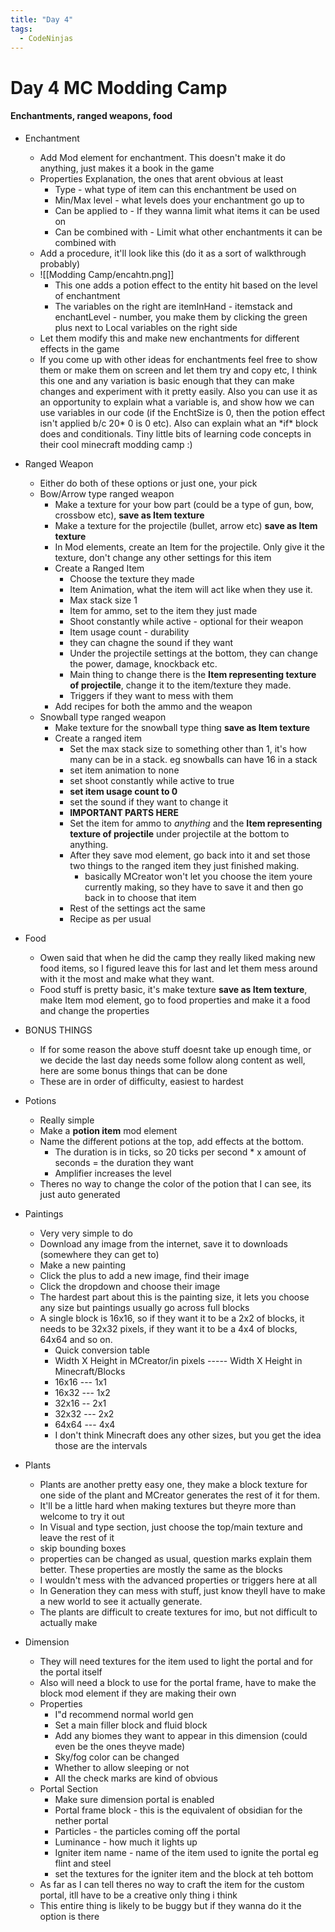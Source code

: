 ```yaml
---
title: "Day 4"
tags:
  - CodeNinjas
---
```


# Day 4 MC Modding Camp

#### Enchantments, ranged weapons, food

- Enchantment
  - Add Mod element for enchantment. This doesn't make it do anything, just makes it a book in the game
  - Properties Explanation, the ones that arent obvious at least
    - Type - what type of item can this enchantment be used on
    - Min/Max level - what levels does your enchantment go up to
    - Can be applied to - If they wanna limit what items it can be used on
    - Can be combined with - Limit what other enchantments it can be combined with
  - Add a procedure, it'll look like this (do it as a sort of walkthrough probably)
  - ![[Modding Camp/encahtn.png]]
    - This one adds a potion effect to the entity hit based on the level of enchantment
    - The variables on the right are itemInHand - itemstack and enchantLevel - number, you make them by clicking the green plus next to Local variables on the right side
  - Let them modify this and make new enchantments for different effects in the game
  - If you come up with other ideas for enchantments feel free to show them or make them on screen and let them try and copy etc, I think this one and any variation is basic enough that they can make changes and experiment with it pretty easily. Also you can use it as an opportunity to explain what a variable is, and show how we can use variables in our code (if the EnchtSize is 0, then the potion effect isn't applied b/c 20* 0 is 0 etc). Also can explain what an *if\* block does and conditionals. Tiny little bits of learning code concepts in their cool minecraft modding camp :)
- Ranged Weapon
  - Either do both of these options or just one, your pick
  - Bow/Arrow type ranged weapon
    - Make a texture for your bow part (could be a type of gun, bow, crossbow etc), **save as Item texture**
    - Make a texture for the projectile (bullet, arrow etc) **save as Item texture**
    - In Mod elements, create an Item for the projectile. Only give it the texture, don't change any other settings for this item
    - Create a Ranged Item
      - Choose the texture they made
      - Item Animation, what the item will act like when they use it.
      - Max stack size 1
      - Item for ammo, set to the item they just made
      - Shoot constantly while active - optional for their weapon
      - Item usage count - durability
      - they can chagne the sound if they want
      - Under the projectile settings at the bottom, they can change the power, damage, knockback etc.
      - Main thing to change there is the **Item representing texture of projectile**, change it to the item/texture they made.
      - Triggers if they want to mess with them
    - Add recipes for both the ammo and the weapon
  - Snowball type ranged weapon
    - Make texture for the snowball type thing **save as Item texture**
    - Create a ranged item
      - Set the max stack size to something other than 1, it's how many can be in a stack. eg snowballs can have 16 in a stack
      - set item animation to none
      - set shoot constantly while active to true
      - **set item usage count to 0**
      - set the sound if they want to change it
      - **IMPORTANT PARTS HERE**
      - Set the item for ammo to _anything_ and the **Item representing texture of projectile** under projectile at the bottom to anything.
      - After they save mod element, go back into it and set those two things to the ranged item they just finished making.
        - basically MCreator won't let you choose the item youre currently making, so they have to save it and then go back in to choose that item
      - Rest of the settings act the same
      - Recipe as per usual
- Food

  - Owen said that when he did the camp they really liked making new food items, so I figured leave this for last and let them mess around with it the most and make what they want.
  - Food stuff is pretty basic, it's make texture **save as Item texture**, make Item mod element, go to food properties and make it a food and change the properties

- BONUS THINGS
  - If for some reason the above stuff doesnt take up enough time, or we decide the last day needs some follow along content as well, here are some bonus things that can be done
  - These are in order of difficulty, easiest to hardest
- Potions
  - Really simple
  - Make a **potion item** mod element
  - Name the different potions at the top, add effects at the bottom.
    - The duration is in ticks, so 20 ticks per second \* x amount of seconds = the duration they want
    - Amplifier increases the level
  - Theres no way to change the color of the potion that I can see, its just auto generated
- Paintings
  - Very very simple to do
  - Download any image from the internet, save it to downloads (somewhere they can get to)
  - Make a new painting
  - Click the plus to add a new image, find their image
  - Click the dropdown and choose their image
  - The hardest part about this is the painting size, it lets you choose any size but paintings usually go across full blocks
  - A single block is 16x16, so if they want it to be a 2x2 of blocks, it needs to be 32x32 pixels, if they want it to be a 4x4 of blocks, 64x64 and so on.
    - Quick conversion table
    - Width X Height in MCreator/in pixels ----- Width X Height in Minecraft/Blocks
    - 16x16 --- 1x1
    - 16x32 --- 1x2
    - 32x16 -- 2x1
    - 32x32 --- 2x2
    - 64x64 --- 4x4
    - I don't think Minecraft does any other sizes, but you get the idea those are the intervals
- Plants
  - Plants are another pretty easy one, they make a block texture for one side of the plant and MCreator generates the rest of it for them.
  - It'll be a little hard when making textures but theyre more than welcome to try it out
  - In Visual and type section, just choose the top/main texture and leave the rest of it
  - skip bounding boxes
  - properties can be changed as usual, question marks explain them better. These properties are mostly the same as the blocks
  - I wouldn't mess with the advanced properties or triggers here at all
  - In Generation they can mess with stuff, just know theyll have to make a new world to see it actually generate.
  - The plants are difficult to create textures for imo, but not difficult to actually make
- Dimension
  - They will need textures for the item used to light the portal and for the portal itself
  - Also will need a block to use for the portal frame, have to make the block mod element if they are making their own
  - Properties
    - I"d recommend normal world gen
    - Set a main filler block and fluid block
    - Add any biomes they want to appear in this dimension (could even be the ones theyve made)
    - Sky/fog color can be changed
    - Whether to allow sleeping or not
    - All the check marks are kind of obvious
  - Portal Section
    - Make sure dimension portal is enabled
    - Portal frame block - this is the equivalent of obsidian for the nether portal
    - Particles - the particles coming off the portal
    - Luminance - how much it lights up
    - Igniter item name - name of the item used to ignite the portal eg flint and steel
    - set the textures for the igniter item and the block at teh bottom
  - As far as I can tell theres no way to craft the item for the custom portal, itll have to be a creative only thing i think
  - This entire thing is likely to be buggy but if they wanna do it the option is there
